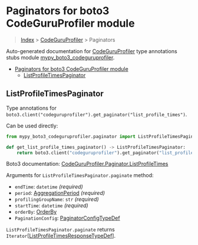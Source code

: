 # Paginators for boto3 CodeGuruProfiler module

> [Index](../README.md) > [CodeGuruProfiler](./README.md) > Paginators

Auto-generated documentation for
[CodeGuruProfiler](https://boto3.amazonaws.com/v1/documentation/api/latest/reference/services/codeguruprofiler.html#CodeGuruProfiler)
type annotations stubs module
[mypy_boto3_codeguruprofiler](https://pypi.org/project/mypy-boto3-codeguruprofiler/).

- [Paginators for boto3 CodeGuruProfiler module](#paginators-for-boto3-codeguruprofiler-module)
  - [ListProfileTimesPaginator](#listprofiletimespaginator)

## ListProfileTimesPaginator

Type annotations for
`boto3.client("codeguruprofiler").get_paginator("list_profile_times")`.

Can be used directly:

```python
from mypy_boto3_codeguruprofiler.paginator import ListProfileTimesPaginator

def get_list_profile_times_paginator() -> ListProfileTimesPaginator:
    return boto3.client("codeguruprofiler").get_paginator("list_profile_times")
```

Boto3 documentation:
[CodeGuruProfiler.Paginator.ListProfileTimes](https://boto3.amazonaws.com/v1/documentation/api/latest/reference/services/codeguruprofiler.html#CodeGuruProfiler.Paginator.ListProfileTimes)

Arguments for `ListProfileTimesPaginator.paginate` method:

- `endTime`: `datetime` *(required)*
- `period`:
  [AggregationPeriod](https://vemel.github.io/boto3_stubs_docs/mypy_boto3_codeguruprofiler/literals.html#aggregationperiod)
  *(required)*
- `profilingGroupName`: `str` *(required)*
- `startTime`: `datetime` *(required)*
- `orderBy`:
  [OrderBy](https://vemel.github.io/boto3_stubs_docs/mypy_boto3_codeguruprofiler/literals.html#orderby)
- `PaginationConfig`:
  [PaginatorConfigTypeDef](https://vemel.github.io/boto3_stubs_docs/mypy_boto3_codeguruprofiler/type_defs.html#paginatorconfigtypedef)

`ListProfileTimesPaginator.paginate` returns
`Iterator`\[[ListProfileTimesResponseTypeDef](https://vemel.github.io/boto3_stubs_docs/mypy_boto3_codeguruprofiler/type_defs.html#listprofiletimesresponsetypedef)\].
